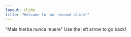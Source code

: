 ```yaml
---
layout: slide
title: "Welcome to our second slide!"
---
```

"Mala hierba nunca muere"
Use the left arrow to go back!
